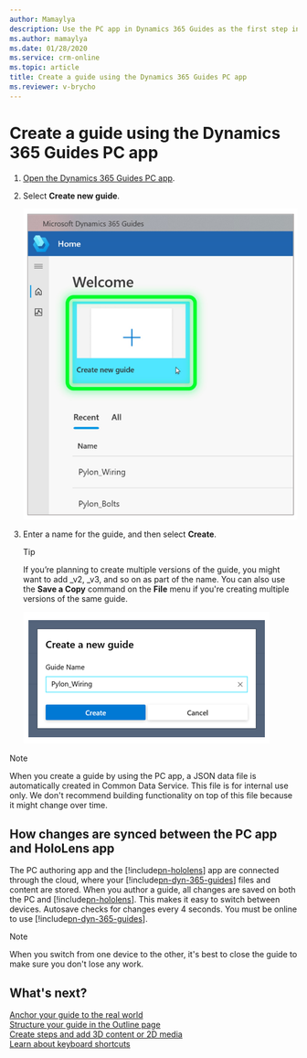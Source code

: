 ```yaml
---
author: Mamaylya
description: Use the PC app in Dynamics 365 Guides as the first step in creating a guide. 
ms.author: mamaylya
ms.date: 01/28/2020
ms.service: crm-online
ms.topic: article
title: Create a guide using the Dynamics 365 Guides PC app
ms.reviewer: v-brycho
---
```


# Create a guide using the Dynamics 365 Guides PC app

1. [Open the Dynamics 365 Guides PC app](install-sign-in-pc-app.md).

2. Select **Create new guide**.

    ![Create new guide](media/create-guide.PNG "Create new guide")

3. Enter a name for the guide, and then select **Create**. 

    >[!TIP]
    >If you’re planning to create multiple versions of the guide, you might want to add _v2, _v3, and 
so on as part of the name. You can also use the **Save a Copy** command on the **File** menu if you're creating multiple versions of the same guide.

    ![Name the guide](media/name-guide.PNG "Name the guide")
     
>[!NOTE]
>When you create a guide by using the PC app, a JSON data file is automatically created in Common Data Service. This file is for internal use only. We don't recommend building functionality on top of this file because it might change over time. 

## How changes are synced between the PC app and HoloLens app

The PC authoring app and the [!include[pn-hololens](../includes/pn-hololens.md)] app are connected through the cloud, where your [!include[pn-dyn-365-guides](../includes/pn-dyn-365-guides.md)] files and content are stored. 
When you author a guide, all changes are saved on both the PC and [!include[pn-hololens](../includes/pn-hololens.md)]. This makes it easy to switch between devices. 
Autosave checks for changes every 4 seconds. You must be online to use [!include[pn-dyn-365-guides](../includes/pn-dyn-365-guides.md)].

> [!NOTE]
> When you switch from one device to the other, it's best to close the guide to make sure you don't lose any work. 

## What's next?

[Anchor your guide to the real world](anchor.md)<br>
[Structure your guide in the Outline page](structure-guide.md)<br>
[Create steps and add 3D content or 2D media](create-steps-assign-media.md)<br>
[Learn about keyboard shortcuts](keyboard-shortcuts-pc-app.md)<br>

